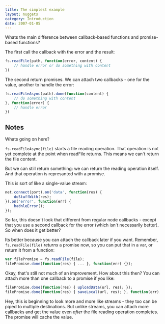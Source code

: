 ```yaml
---
title: The simplest example
layout: nuggets
category: Introduction
date: 2007-01-05
---
```


Whats the main difference between callback-based functions and promise-based 
functions?

The first call the callback with the error and the result:

```js
fs.readFile(path, function(error, content) {
	// handle error or do something with content
})
```

The second return promises. We can attach two callbacks - one for the value, 
another to handle the error:

```js
fs.readFileAsync(path).done(function(content) {
	// do something with content
}, function(error) {
	// handle error
})
```

## Notes

Whats going on here? 

`fs.readFileAsync(file)` starts a file reading operation. 
That operation is not yet complete at the point when readFile returns. This 
means we can't return the file content. 

But we can still return something: we can return the reading operation itself. 
And that operation is represanted with a promise.

This is sort of like a single-value stream:

```js
net.connect(port).on('data', function(res) { 
	doStuffWith(res); 
}).on('error', function(err) { 
	hadnleError(); 
});
```

So far, this doesn't look that different from regular node callbacks - 
except that you use a second callback for the error (which isn't necessarily 
better). So when does it get better?

Its better because you can attach the callback later if you want. Remember, 
`fs.readFile(file)` *returns* a promise now, so you can put that in a var, 
or return it from a function:

```js
var filePromise = fs.readFile(file);
filePromise.done(function(res) { ... }, function(err) {});
```

Okay, that's still not much of an improvement. How about this then? You can 
attach more than one callback to a promise if you like:

```js
filePromise.done(function(res) { uploadData(url, res); });
filePromise.done(function(res) { saveLocal(url, res); }, function(err), {});
```

Hey, this is beginning to look more and more like streams - they too can be 
piped to multiple destinations. But unlike streams, you can attach more 
callbacks and get the value even *after* the file reading operation completes.
The promise will cache the value.


